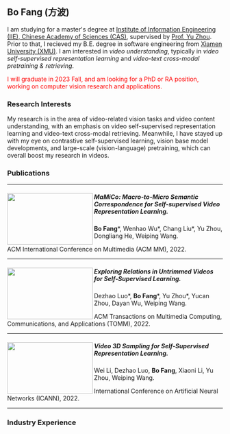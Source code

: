 ## Bo Fang (方波)

I am studying for a master's degree at [Institute of Information Engineering (IIE), Chinese Academy of Sciences (CAS)](https://www.iie.ac.cn/), supervised by [Prof. Yu Zhou](https://people.ucas.ac.cn/~yuzhou). Prior to that, I recieved my B.E. degree in software engineering from [Xiamen University (XMU)](https://www.xmu.edu.cn/). I am interested in *video understanding*, typically in *video self-supervised representation learning* and *video-text cross-modal pretraining & retrieving*.

<!-- 
I will graduate in 2023 Fall, and am looking for a PhD or RA position, working on computer vision research and applications.
-->
<p><font color="red">I will graduate in 2023 Fall, and am looking for a PhD or RA position, working on computer vision research and applications.</font></p>

### Research Interests

My research is in the area of video-related vision tasks and video content understanding, with an emphasis on video self-supervised representation learning and video-text cross-modal retrieving. Meanwhile, I have stayed up with my eye on contrastive self-supervised learning, vision base model developments, and large-scale (vision-language) pretraining, which can overall boost my research in videos.


### Publications
---
<div>
    <img align="left" src="https://user-images.githubusercontent.com/42595629/185023927-83c99763-4955-42d7-90c5-4642225dd2ee.png" width=200 height=120/> 
    <div>
       <h5>MaMiCo: Macro-to-Micro Semantic Correspondence for Self-supervised Video Representation Learning.</h5>
       <p><b>Bo Fang</b>*, Wenhao Wu*, Chang Liu*, Yu Zhou, Dongliang He, Weiping Wang.</p>
       <p>ACM International Conference on Multimedia (ACM MM), 2022.</p>
     </div>
</div>

---

<div>
    <img align="left" src="https://user-images.githubusercontent.com/42595629/185025380-a7edc098-ed5c-416a-92e7-10995a824ad8.png" width=200 height=120/> 
    <div>
       <h5>Exploring Relations in Untrimmed Videos for Self-Supervised Learning.</h5>
       <p>Dezhao Luo*, <b>Bo Fang</b>*, Yu Zhou*, Yucan Zhou, Dayan Wu, Weiping Wang.</p>
       <p>ACM Transactions on Multimedia Computing, Communications, and Applications (TOMM), 2022.</p>
     </div>
</div>

---

<div>
    <img align="left" src="https://user-images.githubusercontent.com/42595629/185026167-1302917d-a4d5-4fec-882d-e2b5d1061c36.png" width=200 height=120/>
    <div>
       <h5>Video 3D Sampling for Self-Supervised Representation Learning.</h5>
       <p>Wei Li, Dezhao Luo, <b>Bo Fang</b>, Xiaoni Li, Yu Zhou, Weiping Wang.</p>
       <p>International Conference on Artificial Neural Networks (ICANN), 2022.</p>
     </div>
</div>

---

### Industry Experience

